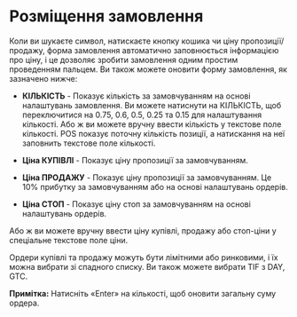 # **Розміщення замовлення**

Коли ви шукаєте символ, натискаєте кнопку кошика чи ціну пропозиції/продажу, форма замовлення автоматично заповнюється інформацією про ціну, і це дозволяє зробити замовлення одним простим проведенням пальцем.
Ви також можете оновити форму замовлення, як зазначено нижче:

- **КІЛЬКІСТЬ** - Показує кількість за замовчуванням на основі налаштувань замовлення. Ви можете натиснути на КІЛЬКІСТЬ, щоб переключитися на 0.75, 0.6, 0.5, 0.25 та 0.15 для налаштування кількості.
Або ж ви можете вручну ввести кількість у текстове поле кількості. POS показує поточну кількість позиції, а натискання на неї заповнить текстове поле кількості.

- **Ціна КУПІВЛІ** - Показує ціну пропозиції за замовчуванням.

- **Ціна ПРОДАЖУ** - Показує ціну пропозиції за замовчуванням. Це 10% прибутку за замовчуванням або на основі налаштувань ордерів.

- **Ціна СТОП** - Показує ціну стоп за замовчуванням на основі налаштувань ордерів.

Або ж ви можете вручну ввести ціну купівлі, продажу або стоп-ціни у спеціальне текстове поле ціни.

Ордери купівлі та продажу можуть бути лімітними або ринковими, і їх можна вибрати зі спадного списку. Ви також можете вибрати TIF з DAY, GTC.

**Примітка:** Натисніть «Enter» на кількості, щоб оновити загальну суму ордера.

